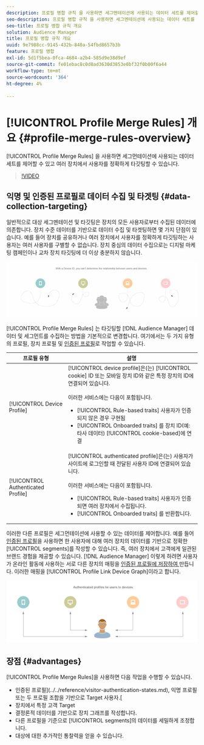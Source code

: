 ```yaml
---
description: 프로필 병합 규칙 을 사용하면 세그멘테이션에 사용되는 데이터 세트를 제어할 수 있으며 여러 장치에서 개인을 정확하게 타깃팅할 수 있습니다.
seo-description: 프로필 병합 규칙 을 사용하면 세그멘테이션에 사용되는 데이터 세트를 제어할 수 있으며 여러 장치에서 개인을 정확하게 타깃팅할 수 있습니다.
seo-title: 프로필 병합 규칙 개요
solution: Audience Manager
title: 프로필 병합 규칙 개요
uuid: 9e7988cc-9145-432b-840a-54fbd8657b3b
feature: 프로필 병합
exl-id: 5d1f5bea-0fca-4684-a2b4-585d9e38d9ef
source-git-commit: fe01ebac8c0d0ad3630d3853e0bf32f0b00f6a44
workflow-type: tm+mt
source-wordcount: '364'
ht-degree: 4%

---
```


# [!UICONTROL Profile Merge Rules] 개요 {#profile-merge-rules-overview}

[!UICONTROL Profile Merge Rules] 을 사용하면 세그먼테이션에 사용되는 데이터 세트를 제어할 수 있고 여러 장치에서 사용자를 정확하게 타깃팅할 수 있습니다.

>[!VIDEO](https://video.tv.adobe.com/v/28974)

## 익명 및 인증된 프로필로 데이터 수집 및 타겟팅 {#data-collection-targeting}

일반적으로 대상 세그멘테이션 및 타깃팅은 장치의 모든 사용자로부터 수집된 데이터에 의존합니다. 장치 수준 데이터를 기반으로 데이터 수집 및 타겟팅하면 몇 가지 단점이 있습니다. 예를 들어 장치를 공유하거나 여러 장치에서 사용자를 정확하게 타깃팅하는 사용자는 여러 사용자를 구별할 수 없습니다. 장치 중심의 데이터 수집으로는 디지털 마케팅 캠페인이나 교차 장치 타깃팅에 더 이상 충분하지 않습니다.

![](assets/unauthenticated2.png)

[!UICONTROL Profile Merge Rules] 는 타깃팅할  [!DNL Audience Manager] 데이터 및 세그먼트를 수집하는 방법을 기본적으로 변경합니다. 여기에서는 두 가지 유형의 프로필, 장치 프로필 및 [인증된 프로필](../../reference/visitor-authentication-states.md)로 작업할 수 있습니다.

| 프로필 유형 | 설명 |
|---|---|
| [!UICONTROL Device Profile] | [!UICONTROL device profile]은(는) [!UICONTROL cookie] ID 또는 모바일 장치 ID와 같은 특정 장치의 ID에 연결되어 있습니다.<br><br>이러한 서비스에는 다음이 포함됩니다.<ul><li>[!UICONTROL Rule-based traits] 사용자가 인증되지 않은 경우 구현됨</li><li>[!UICONTROL Onboarded traits] 를 장치 ID(예: 타사 데이터) [!UICONTROL cookie-based]에 연결</li></ul> |
| [!UICONTROL Authenticated Profile] | [!UICONTROL authenticated profile]은(는) 사용자가 사이트에 로그인할 때 전달된 사용자 ID에 연결되어 있습니다.<br><br>이러한 서비스에는 다음이 포함됩니다.<ul><li>[!UICONTROL Rule-based traits] 사용자가 인증되면 여러 장치에서 수집됩니다.</li><li>[!UICONTROL Onboarded traits] 를 반환합니다.</li></ul> |

이러한 다른 프로필은 세그먼테이션에 사용할 수 있는 데이터를 제어합니다. 예를 들어 [인증된 프로필](../../reference/visitor-authentication-states.md)을 사용하면 한 사용자에 대해 여러 장치의 데이터를 기반으로 정확한 [!UICONTROL segments]를 작성할 수 있습니다. 즉, 여러 장치에서 고객에게 일관된 브랜드 경험을 제공할 수 있습니다. [!DNL Audience Manager] 이렇게 하려면 사용자가 온라인 활동에 사용하는 서로 다른 장치의 매핑을  [인증된 프로필에 저장하여 ](../../reference/visitor-authentication-states.md)만듭니다. 이러한 매핑을 [!UICONTROL Profile Link Device Graph]이라고 합니다.

![](assets/authenticated2.png)

## 장점 {#advantages}

[!UICONTROL Profile Merge Rules]을 사용하면 다음 작업을 수행할 수 있습니다.

* 인증된 프로필](../../reference/visitor-authentication-states.md), 익명 프로필 또는 두 프로필 조합을 기반으로 Target 사용자.[
* 장치에서 특정 고객 Target
* 결정론적 데이터를 기반으로 장치 그래프를 작성합니다.
* 다른 프로필을 기준으로 [!UICONTROL segments]의 데이터를 세밀하게 조정합니다.
* 대상에 대한 추가적인 통찰력을 얻을 수 있습니다.
